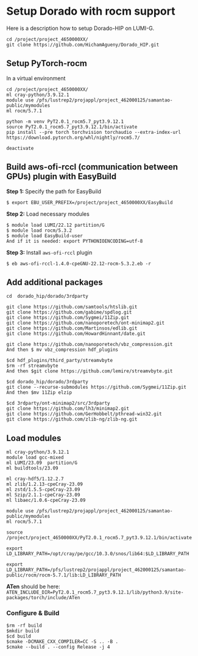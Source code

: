 # Setup Dorado with rocm support

Here is a description how to setup Dorado-HIP on LUMI-G.

```
cd /project/project_4650000XX/
git clone https://github.com/HichamAgueny/Dorado_HIP.git
```

## Setup PyTorch-rocm

In a virtual environment 
```
cd /project/project_4650000XX/
ml cray-python/3.9.12.1
module use /pfs/lustrep2/projappl/project_462000125/samantao-public/mymodules
ml rocm/5.7.1

python -m venv PyT2.0.1_rocm5.7_pyt3.9.12.1
source PyT2.0.1_rocm5.7_pyt3.9.12.1/bin/activate
pip install --pre torch torchvision torchaudio --extra-index-url https://download.pytorch.org/whl/nightly/rocm5.7/

deactivate
```

## Build aws-ofi-rccl (communication between GPUs) plugin with EasyBuild

**Step 1:** Specify the path for EasyBuild
```
$ export EBU_USER_PREFIX=/project/project_4650000XX/EasyBuild
```

**Step 2:** Load necessary modules
```
$ module load LUMI/22.12 partition/G
$ module load rocm/5.3.2
$ module load EasyBuild-user
And if it is needed: export PYTHONIOENCODING=utf-8
```

**Step 3:** Install `aws-ofi-rccl` plugin
```
$ eb aws-ofi-rccl-1.4.0-cpeGNU-22.12-rocm-5.3.2.eb -r
```

## Add additional packages

```
cd  dorado_hip/dorado/3rdparty

git clone https://github.com/samtools/htslib.git
git clone https://github.com/gabime/spdlog.git
git clone https://github.com/Sygmei/11Zip.git
git clone https://github.com/nanoporetech/ont-minimap2.git
git clone https://github.com/Martinsos/edlib.git
git clone https://github.com/HowardHinnant/date.git

git clone https://github.com/nanoporetech/vbz_compression.git
And then $ mv vbz_compression hdf_plugins

$cd hdf_plugins/third_party/streamvbyte
$rm -rf streamvbyte
And then $git clone https://github.com/lemire/streamvbyte.git

$cd dorado_hip/dorado/3rdparty
git clone --recurse-submodules https://github.com/Sygmei/11Zip.git
And then $mv 11Zip elzip

$cd 3rdparty/ont-minimap2/src/3rdparty
git clone https://github.com/lh3/minimap2.git
git clone https://github.com/GerHobbelt/pthread-win32.git
git clone https://github.com/zlib-ng/zlib-ng.git
```

## Load modules
```
ml cray-python/3.9.12.1
module load gcc-mixed
ml LUMI/23.09  partition/G
ml buildtools/23.09
```
```
ml cray-hdf5/1.12.2.7
ml zlib/1.2.13-cpeCray-23.09
ml zstd/1.5.5-cpeCray-23.09
ml Szip/2.1.1-cpeCray-23.09
ml libaec/1.0.6-cpeCray-23.09
```

```
module use /pfs/lustrep2/projappl/project_462000125/samantao-public/mymodules
ml rocm/5.7.1
```
```
source /project/project_4650000XX/PyT2.0.1_rocm5.7_pyt3.9.12.1/bin/activate
```
```
export LD_LIBRARY_PATH=/opt/cray/pe/gcc/10.3.0/snos/lib64:$LD_LIBRARY_PATH

export LD_LIBRARY_PATH=/pfs/lustrep2/projappl/project_462000125/samantao-public/rocm/rocm-5.7.1/lib:LD_LIBRARY_PATH
```

**ATen** should be here: `ATEN_INCLUDE_DIR=PyT2.0.1_rocm5.7_pyt3.9.12.1/lib/python3.9/site-packages/torch/include/ATen`

### Configure & Build
```
$rm -rf build
$mkdir build
$cd build
$cmake -DCMAKE_CXX_COMPILER=CC -S .. -B .
$cmake --build . --config Release -j 4
```

